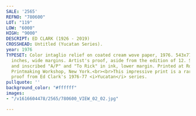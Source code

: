 ```yaml
---
SALE: '2565'
REFNO: "780600"
LOT: "119"
LOW: "6000"
HIGH: "9000"
DESCRIPT: ED CLARK (1926 - 2019)
CROSSHEAD: Untitled (Yucatan Series).
year: 1976
TYPESET: Color intaglio relief on coated cream wove paper, 1976. 543x771 mm; 21¾x28
  inches, wide margins. Artist's proof, aside from the edition of 12. Signed, titled,
  and inscribed "A/P" and "To Rick" in ink, lower margin. Printed at Robert Blackburn's
  Printmaking Workshop, New York.<br><br>This impressive print is a rare artist's
  proof from Ed Clark's 1976-77 <i>Yucatan</i> series.
pullquote: ''
background_color: "#ffffff"
images:
- "/v1616604478/2565/780600_VIEW_02_02.jpg"

---
```

